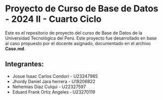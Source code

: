 # Proyecto de Curso de Base de Datos - 2024 II - Cuarto Ciclo
Este es el repositorio de proyecto del curso de Base de Datos de la Universidad Tecnológica del Perú. Este proyecto fue desarrollado en base al caso propuesto por el docente asignado, documentado en el archivo **Caso.md**.

## Integrantes:
  - Josue Isaac Carlos Condori - U23247985
  - Jhordy Daniel Jara herrera - U18206822
  - Nehemías Díaz Culqui - U22327597
  - Eduard Frank Ortiz Angeles ‐ U23270119
